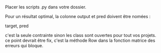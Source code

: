 Placer les scripts .py dans votre dossier.

Pour un résultat optimal, la colonne output et pred doivent être nomées :

target, pred

c'est la seule contrainte sinon les class sont ouvertes pour tout vos
projets. ce point devrait être fix, c'est la méthode Row dans la fonction matrice des erreurs qui bloque.

 